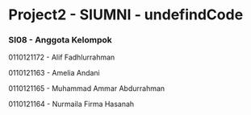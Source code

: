 # Project2 - SIUMNI - undefindCode
<h3> SI08 - Anggota Kelompok </h3>
<p> 0110121172 - Alif Fadhlurrahman </p>
<p> 0110121163 - Amelia Andani </p>
<p> 0110121165 - Muhammad Ammar Abdurrahman </p>
<p> 0110121164 - Nurmaila Firma Hasanah </p>

